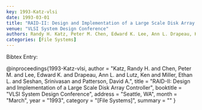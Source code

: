 ```yaml
---
key: 1993-Katz-vlsi
date: 1993-03-01
title: "RAID-II: Design and Implementation of a Large Scale Disk Array Controller"
venue: "VLSI System Design Conference"
authors: Randy H. Katz, Peter M. Chen, Edward K. Lee, Ann L. Drapeau, Ken Lutz, Ethan L. Miller, Srinivasan Seshan and David A. Patterson
categories: [File Systems]
---
```


Bibtex Entry:

@inproceedings{1993-Katz-vlsi,
    author = "Katz, Randy H. and Chen, Peter M. and Lee, Edward K. and Drapeau, Ann L. and Lutz, Ken and Miller, Ethan L. and Seshan, Srinivasan and Patterson, David A.",
    title = "RAID-II: Design and Implementation of a Large Scale Disk Array Controller",
    booktitle = "VLSI System Design Conference",
    address = "Seattle, WA",
    month = "March",
    year = "1993",
    category = "[File Systems]",
    summary = ""
}

